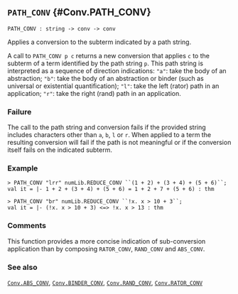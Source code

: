 ## `PATH_CONV` {#Conv.PATH_CONV}


```
PATH_CONV : string -> conv -> conv
```



Applies a conversion to the subterm indicated by a path string.


A call to `PATH_CONV p c` returns a new conversion that applies `c` to
the subterm of a term identified by the path string `p`. This path
string is interpreted as a sequence of direction indications: `"a"`:
take the body of an abstraction; `"b"`: take the body of an abstraction
or binder (such as universal or existential quantification); `"l"`: take
the left (rator) path in an application; `"r"`: take the right (rand)
path in an application.

### Failure

The call to the path string and conversion fails if the provided string includes characters other than `a`, `b`, `l` or `r`.  When applied to a term the resulting conversion will fail if the path is not meaningful or if the conversion itself fails on the indicated subterm.

### Example

    
    > PATH_CONV "lrr" numLib.REDUCE_CONV ``(1 + 2) + (3 + 4) + (5 + 6)``;
    val it = |- 1 + 2 + (3 + 4) + (5 + 6) = 1 + 2 + 7 + (5 + 6) : thm
    
    > PATH_CONV "br" numLib.REDUCE_CONV ``!x. x > 10 + 3``;
    val it = |- (!x. x > 10 + 3) <=> !x. x > 13 : thm
    

### Comments

This function provides a more concise indication of sub-conversion
application than by composing `RATOR_CONV`, `RAND_CONV` and `ABS_CONV`.

### See also

[`Conv.ABS_CONV`](#Conv.ABS_CONV), [`Conv.BINDER_CONV`](#Conv.BINDER_CONV), [`Conv.RAND_CONV`](#Conv.RAND_CONV), [`Conv.RATOR_CONV`](#Conv.RATOR_CONV)

